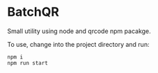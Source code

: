 # BatchQR
Small utility using node and qrcode npm pacakge.


To use, change into the project directory and run:
```
npm i
npm run start
```